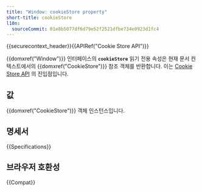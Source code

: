 ```yaml
---
title: "Window: cookieStore property"
short-title: cookieStore
l10n:
  sourceCommit: 01e8b5077df6d79e52f2521dfbe734e0923d1fc4
---
```


{{securecontext_header}}{{APIRef("Cookie Store API")}}

{{domxref("Window")}} 인터페이스의 **`cookieStore`** 읽기 전용 속성은 현재 문서 컨텍스트에서의 {{domxref("CookieStore")}} 참조 객체를 반환합니다. 이는 [Cookie Store API](/ko/docs/Web/API/Cookie_Store_API) 의 진입점입니다.

## 값

{{domxref("CookieStore")}} 객체 인스턴스입니다.

## 명세서

{{Specifications}}

## 브라우저 호환성

{{Compat}}
